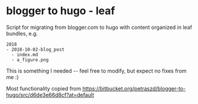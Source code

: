 # blogger to hugo - leaf

Script for migrating from blogger.com to hugo with content organized in leaf bundles, e.g.

```
2018
- 2018-10-02-blog_post
  - index.md
  - a_figure.png
```

This is something I needed -- feel free to modify, but expect no fixes from me :)

Most functionality copied from https://bitbucket.org/petraszd/blogger-to-hugo/src/d6de3e66d8cf?at=default

